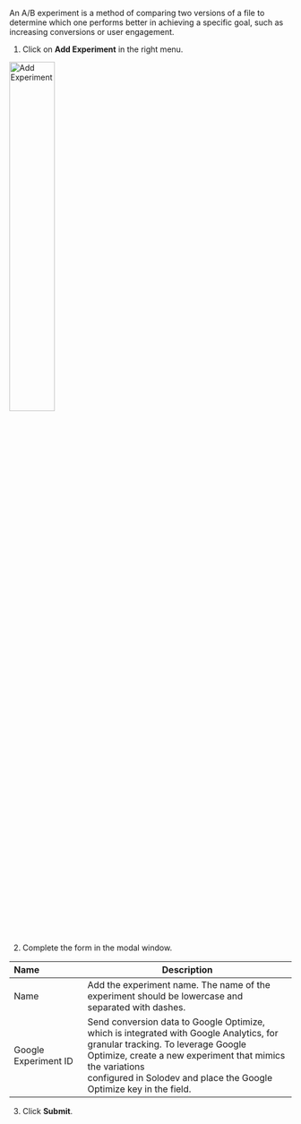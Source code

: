 An A/B experiment is a method of comparing two versions of a file to determine which one performs better in achieving a specific goal, such as increasing conversions or user engagement.

1. Click on **Add Experiment** in the right menu.

<p><img src="/static/images/folders/add-experiment.jpg" alt="Add Experiment" style="width: 40%;"></p>

2. Complete the form in the modal window.

**Name** | **Description**
:--- | ---
Name | Add the experiment name. The name of the experiment should be lowercase and separated with dashes.
Google Experiment ID | Send conversion data to Google Optimize, which is integrated with Google Analytics, for<br> granular tracking. To leverage Google Optimize, create a new experiment that mimics the variations<br> configured in Solodev and place the Google Optimize key in the field.

3. Click <span class="text-blue">**Submit**</span>.